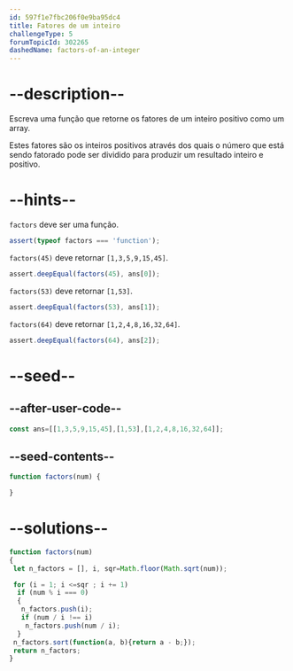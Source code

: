 ```yaml
---
id: 597f1e7fbc206f0e9ba95dc4
title: Fatores de um inteiro
challengeType: 5
forumTopicId: 302265
dashedName: factors-of-an-integer
---
```


# --description--

Escreva uma função que retorne os fatores de um inteiro positivo como um array.

Estes fatores são os inteiros positivos através dos quais o número que está sendo fatorado pode ser dividido para produzir um resultado inteiro e positivo.

# --hints--

`factors` deve ser uma função.

```js
assert(typeof factors === 'function');
```

`factors(45)` deve retornar `[1,3,5,9,15,45]`.

```js
assert.deepEqual(factors(45), ans[0]);
```

`factors(53)` deve retornar `[1,53]`.

```js
assert.deepEqual(factors(53), ans[1]);
```

`factors(64)` deve retornar `[1,2,4,8,16,32,64]`.

```js
assert.deepEqual(factors(64), ans[2]);
```

# --seed--

## --after-user-code--

```js
const ans=[[1,3,5,9,15,45],[1,53],[1,2,4,8,16,32,64]];
```

## --seed-contents--

```js
function factors(num) {

}
```

# --solutions--

```js
function factors(num)
{
 let n_factors = [], i, sqr=Math.floor(Math.sqrt(num));

 for (i = 1; i <=sqr ; i += 1)
  if (num % i === 0)
  {
   n_factors.push(i);
   if (num / i !== i)
    n_factors.push(num / i);
  }
 n_factors.sort(function(a, b){return a - b;});
 return n_factors;
}
```
